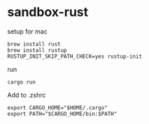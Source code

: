 sandbox-rust
==============

setup for mac
```
brew install rust
brew install rustup
RUSTUP_INIT_SKIP_PATH_CHECK=yes rustup-init
```

run
```
cargo run
```


Add to .zshrc
```
export CARGO_HOME="$HOME/.cargo"
export PATH="$CARGO_HOME/bin:$PATH"
```
